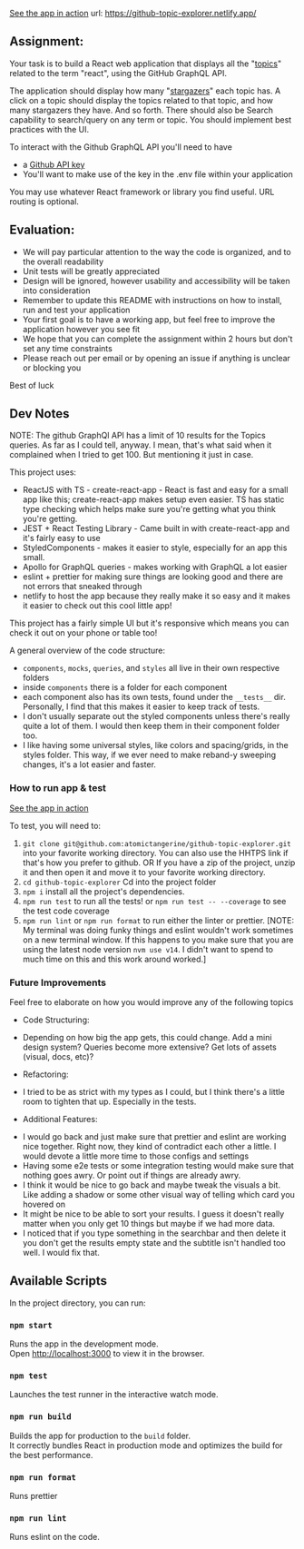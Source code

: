 [See the app in action](https://github-topic-explorer.netlify.app/) 
url: https://github-topic-explorer.netlify.app/

## Assignment:

Your task is to build a React web application that displays all the "[topics](https://docs.github.com/en/free-pro-team@latest/graphql/reference/objects#topic)" related to the term "react", using the GitHub GraphQL API.

The application should display how many "[stargazers](https://docs.github.com/en/free-pro-team@latest/graphql/reference/objects#stargazerconnection)" each topic has. A click on a topic should display the topics related to that topic, and how many stargazers they have. And so forth. There should also be Search capability to search/query on any term or topic. You should implement best practices with the UI. 

To interact with the Github GraphQL API you'll need to have
  * a [Github API key](https://docs.github.com/en/free-pro-team@latest/graphql/guides/forming-calls-with-graphql#authenticating-with-graphql)
  * You'll want to make use of the key in the .env file within your application

You may use whatever React framework or library you find useful. URL routing is optional.


## Evaluation:

* We will pay particular attention to the way the code is organized, and to the overall readability
* Unit tests will be greatly appreciated
* Design will be ignored, however usability and accessibility will be taken into consideration
* Remember to update this README with instructions on how to install, run and test your application
* Your first goal is to have a working app, but feel free to improve the application however you see fit
* We hope that you can complete the assignment within 2 hours but don't set any time constraints
* Please reach out per email or by opening an issue if anything is unclear or blocking you

Best of luck

## Dev Notes

NOTE: The github GraphQl API has a limit of 10 results for the Topics queries. As far as I could tell, anyway. I mean, that's what said when it complained when I tried to get 100. But mentioning it just in case. 

This project uses:
* ReactJS with TS - create-react-app - React is fast and easy for a small app like this; create-react-app makes setup even easier. TS has static type checking which helps make sure you're getting what you think you're getting.
* JEST + React Testing Library - Came built in with create-react-app and it's fairly easy to use
* StyledComponents - makes it easier to style, especially for an app this small.
* Apollo for GraphQL queries - makes working with GraphQL a lot easier
* eslint + prettier for making sure things are looking good and there are not errors that sneaked through
* netlify to host the app because they really make it so easy and it makes it easier to check out this cool little app!

This project has a fairly simple UI but it's responsive which means you can check it out on your phone or table too!

A general overview of the code structure:
* `components`, `mocks`, `queries`, and `styles` all live in their own respective folders
* inside `components` there is a folder for each component
* each component also has its own tests, found under the `__tests__` dir. Personally, I find that this makes it easier to keep track of tests.
* I don't usually separate out the styled components unless there's really quite a lot of them. I would then keep them in their component folder too.
* I like having some universal styles, like colors and spacing/grids, in the styles folder. This way, if we ever need to make reband-y sweeping changes, it's a lot easier and faster. 


### How to run app & test

[See the app in action](https://github-topic-explorer.netlify.app/) 

To test, you will need to:
1. `git clone git@github.com:atomictangerine/github-topic-explorer.git` into your favorite working directory. You can also use the HHTPS link if that's how you prefer to github.  OR If you have a zip of the project, unzip it and then open it and move it to your favorite working directory.
2. `cd github-topic-explorer` Cd into the project folder
3. `npm i` install all the project's dependencies.
4. `npm run test` to run all the tests! or `npm run test -- --coverage` to see the test code coverage
5. `npm run lint` or `npm run format` to run either the linter or prettier. [NOTE: My terminal was doing funky things and eslint wouldn't work sometimes on a new terminal window. If this happens to you make sure that you are using the latest node version `nvm use v14`. I didn't want to spend to much time on this and this work around worked.]


### Future Improvements

Feel free to elaborate on how you would improve any of the following topics 

* Code Structuring:
- Depending on how big the app gets, this could change. Add a mini design system? Queries become more extensive? Get lots of assets (visual, docs, etc)?

* Refactoring:
- I tried to be as strict with my types as I could, but I think there's a little room to tighten that up. Especially in the tests.

* Additional Features:
- I would go back and just make sure that prettier and eslint are working nice together. Right now, they kind of contradict each other a little. I would devote a little more time to those configs and settings
- Having some e2e tests or some integration testing would make sure that nothing goes awry. Or point out if things are already awry.
- I think it would be nice to go back and maybe tweak the visuals a bit. Like adding a shadow or some other visual way of telling which card you hovered on
- It might be nice to be able to sort your results. I guess it doesn't really matter when you only get 10 things but maybe if we had more data.
- I noticed that if you type something in the searchbar and then delete it you don't get the results empty state and the subtitle isn't handled too well. I would fix that.

## Available Scripts

In the project directory, you can run:

### `npm start`

Runs the app in the development mode.\
Open [http://localhost:3000](http://localhost:3000) to view it in the browser.

### `npm test`

Launches the test runner in the interactive watch mode.

### `npm run build`

Builds the app for production to the `build` folder.\
It correctly bundles React in production mode and optimizes the build for the best performance.

### `npm run format`

Runs prettier

### `npm run lint`

Runs eslint on the code.